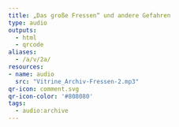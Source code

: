```yaml
---
title: „Das große Fressen“ und andere Gefahren
type: audio
outputs:
  - html
  - qrcode
aliases:
  - /a/v/2a/
resources:
- name: audio
  src: "Vitrine_Archiv-Fressen-2.mp3"
qr-icon: comment.svg
qr-icon-color: '#808080'
tags:
  - audio:archive
---
```

